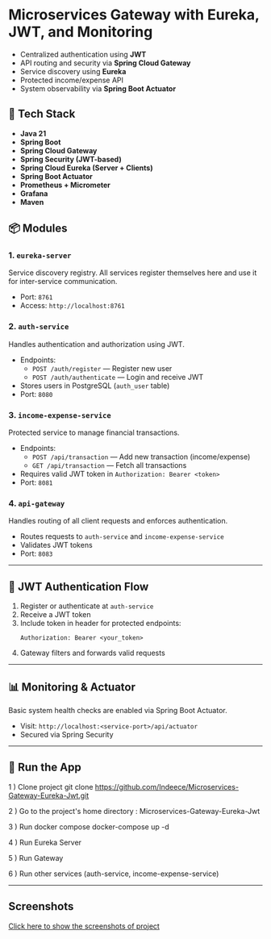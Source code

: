 # Microservices Gateway with Eureka, JWT, and Monitoring

- Centralized authentication using **JWT**
- API routing and security via **Spring Cloud Gateway**
- Service discovery using **Eureka**
- Protected income/expense API
- System observability via **Spring Boot Actuator**


## 🧱 Tech Stack

- **Java 21**
- **Spring Boot**
- **Spring Cloud Gateway**
- **Spring Security (JWT-based)**
- **Spring Cloud Eureka (Server + Clients)**
- **Spring Boot Actuator**
- **Prometheus + Micrometer**
- **Grafana**
- **Maven**


## 📦 Modules

### 1. `eureka-server`
Service discovery registry. All services register themselves here and use it for inter-service communication.

- Port: `8761`
- Access: `http://localhost:8761`

### 2. `auth-service`
Handles authentication and authorization using JWT.

- Endpoints:
  - `POST /auth/register` — Register new user
  - `POST /auth/authenticate` — Login and receive JWT
- Stores users in PostgreSQL (`auth_user` table)
- Port: `8080`

### 3. `income-expense-service`
Protected service to manage financial transactions.

- Endpoints:
  - `POST /api/transaction` — Add new transaction (income/expense)
  - `GET /api/transaction` — Fetch all transactions
- Requires valid JWT token in `Authorization: Bearer <token>`
- Port: `8081`

### 4. `api-gateway`
Handles routing of all client requests and enforces authentication.

- Routes requests to `auth-service` and `income-expense-service`
- Validates JWT tokens
- Port: `8083`

---

## 🔐 JWT Authentication Flow

1. Register or authenticate at `auth-service`
2. Receive a JWT token
3. Include token in header for protected endpoints:
   ```
   Authorization: Bearer <your_token>
   ```
4. Gateway filters and forwards valid requests

---

## 📊 Monitoring & Actuator

Basic system health checks are enabled via Spring Boot Actuator.

- Visit: `http://localhost:<service-port>/api/actuator`
- Secured via Spring Security

---

## 🔨 Run the App

1 ) Clone project git clone https://github.com/Indeece/Microservices-Gateway-Eureka-Jwt.git

2 ) Go to the project's home directory : Microservices-Gateway-Eureka-Jwt

3 ) Run docker compose docker-compose up -d

4 ) Run Eureka Server

5 ) Run Gateway

6 ) Run other services (auth-service, income-expense-service)

---

## Screenshots

[Click here to show the screenshots of project
](https://github.com/Indeece/Microservices-Gateway-Eureka-Jwt/blob/main/screenshots/)
